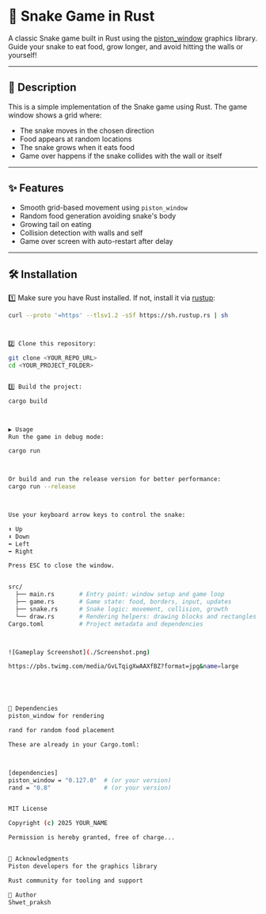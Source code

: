 # 🐍 Snake Game in Rust

A classic Snake game built in Rust using the [piston_window](https://docs.rs/piston_window/latest/piston_window/) graphics library. Guide your snake to eat food, grow longer, and avoid hitting the walls or yourself!

---

## 📜 Description

This is a simple implementation of the Snake game using Rust. The game window shows a grid where:
- The snake moves in the chosen direction
- Food appears at random locations
- The snake grows when it eats food
- Game over happens if the snake collides with the wall or itself

---

## ✨ Features

- Smooth grid-based movement using `piston_window`
- Random food generation avoiding snake's body
- Growing tail on eating
- Collision detection with walls and self
- Game over screen with auto-restart after delay

---

## 🛠️ Installation

1️⃣ Make sure you have Rust installed. If not, install it via [rustup](https://rustup.rs):

```bash
curl --proto '=https' --tlsv1.2 -sSf https://sh.rustup.rs | sh



2️⃣ Clone this repository:

git clone <YOUR_REPO_URL>
cd <YOUR_PROJECT_FOLDER>


3️⃣ Build the project:

cargo build



▶️ Usage
Run the game in debug mode:

cargo run



Or build and run the release version for better performance:
cargo run --release



Use your keyboard arrow keys to control the snake:

⬆️ Up
⬇️ Down
⬅️ Left
➡️ Right

Press ESC to close the window.


src/
  ├── main.rs       # Entry point: window setup and game loop
  ├── game.rs       # Game state: food, borders, input, updates
  ├── snake.rs      # Snake logic: movement, collision, growth
  └── draw.rs       # Rendering helpers: drawing blocks and rectangles
Cargo.toml          # Project metadata and dependencies



![Gameplay Screenshot](./Screenshot.png)

https://pbs.twimg.com/media/GvLTqigXwAAXfBZ?format=jpg&name=large





📜 Dependencies
piston_window for rendering

rand for random food placement

These are already in your Cargo.toml:



[dependencies]
piston_window = "0.127.0"  # (or your version)
rand = "0.8"               # (or your version)


MIT License

Copyright (c) 2025 YOUR_NAME

Permission is hereby granted, free of charge...


🙏 Acknowledgments
Piston developers for the graphics library

Rust community for tooling and support

🚀 Author
Shwet_praksh
